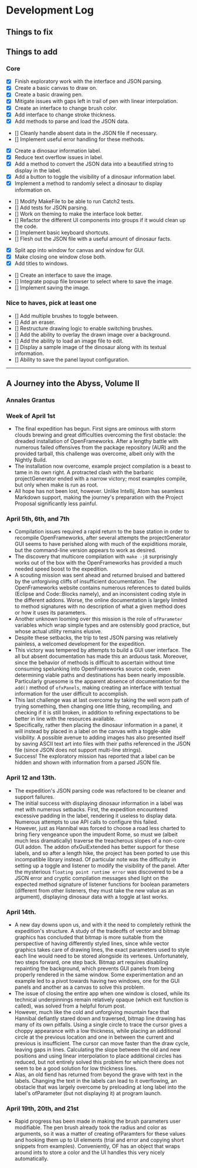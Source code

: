 # Development Log

## Things to fix

## Things to add
### Core
- [x] Finish exploratory work with the interface and JSON parsing.
- [x] Create a basic canvas to draw on.
- [x] Create a basic drawing pen.
- [x] Mitigate issues with gaps left in trail of pen with linear interpolation.
- [x] Create an interface to change brush color.
- [x] Add interface to change stroke thickness.
- [x] Add methods to parse and load the JSON data.
- [] Cleanly handle absent data in the JSON file if necessary.
- [] Implement useful error handling for these methods.
- [x] Create a dinosaur information label.
- [x] Reduce text overflow issues in label.
- [x] Add a method to convert the JSON data into a beautified string to display in the label.
- [x] Add a button to toggle the visibility of a dinosaur information label.
- [x] Implement a method to randomly select a dinosaur to display information on.
- [] Modify MakeFile to be able to run Catch2 tests.
- [] Add tests for JSON parsing.
- [] Work on theming to make the interface look better.
- [] Refactor the different UI components into groups if it would clean up the code.
- [] Implement basic keyboard shortcuts.
- [] Flesh out the JSON file with a useful amount of dinosaur facts.
- [x] Split app into window for canvas and window for GUI.
- [x] Make closing one window close both.
- [x] Add titles to windows.
- [] Create an interface to save the image.
- [] Integrate  popup file browser to select where to save the image.
- [] Implement saving the image.
### Nice to haves, pick at least one
- [] Add multiple brushes to toggle between.
- [] Add an eraser.
- [] Restructure drawing logic to enable switching brushes.
- [] Add the ability to overlay the drawn image over a background.
- [] Add the ability to load an image file to edit.
- [] Display a sample image of the dinosaur along with its textual information.
- [] Ability to save the panel layout configuration.
---

## A Journey into the Abyss, Volume II
### Annales Grantus

### Week of April 1st
- The final expedition has begun. First signs are ominous with storm clouds brewing and great difficulties overcoming the first obstacle: the dreaded installation of OpenFrameworks. After a lengthy battle with numerous failed offensives from the package repository (AUR) and the provided tarball, this challenge was overcome, albeit only with the Nightly Build.
- The installation now overcome, example project compilation is a beast to tame in its own right. A protracted clash with the barbaric projectGenerator ended with a narrow victory; most examples compile, but only when make is run as root.
- All hope has not been lost, however. Unlike Intellij, Atom has seamless Markdown support, making the journey's preparation with the Project Proposal significantly less painful.

### April 5th, 6th, and 7th
- Compilation issues required a rapid return to the base station in order to recompile OpenFrameworks, after several attempts the projectGenerator GUI seems to have perished along with much of the expiditions morale, but the command-line version appears to work as desired.
- The discovery that multicore compilation with `make -j8` surprisingly works out of the box with the OpenFrameworks has provided a much needed speed boost to the expedition.
- A scouting mission was sent ahead and returned bruised and battered by the unforgiving cliffs of insufficient documentation. The OpenFrameworks website contains numerous references to dated builds (Eclipse and Code::Blocks namely), and an inconsistent coding style in the different addons. Worse, the online documentation is largely limited to method signatures with no description of what a given method does or how it uses its parameters.
- Another unknown looming over this mission is the role of `ofParameter` variables which wrap simple types and are ostensibly good practice, but whose actual utility remains elusive.
- Despite these setbacks, the trip to test JSON parsing was relatively painless, a welcomed development for the expedition.
- This victory was tempered by attempts to build a GUI user interface. The all but absent documentation has made this an arduous task. Moreover, since the behavior of methods is difficult to ascertain without time consuming spelunking into OpenFrameworks source code, even determining viable paths and destinations has been nearly impossible. Particularly gruesome is the apparent absence of documentation for the `add()` method of `ofxPanels`, making creating an interface with textual information for the user difficult to accomplish.
- This last challenge was at last overcome by taking the well worn path of trying something, then changing one little thing, recompiling, and checking if it is still broken, in addition to refining expectations to be better in line with the resources available.
- Specifically, rather then placing the dinosaur information in a panel, it will instead by placed in a label on the canvas with a toggle-able visibility. A possible avenue to adding images has also presented itself by saving ASCII text art into files with their paths referenced in the JSON file (since JSON does not support multi-line strings).
- Success! The exploratory mission has reported that a label can be hidden and shown with information from a parsed JSON file.

### April 12 and 13th.
- The expedition's JSON parsing code was refactored to be cleaner and support failures.
- The initial success with displaying dinosaur information in a label was met with
numerous setbacks. First, the expedition encountered excessive padding in the label,
rendering it useless to display data. Numerous attempts to use API calls to configure
this failed.
- However, just as Hannibal was forced to choose a road less charted to bring fiery
vengeance upon the impudent Rome, so must we (albeit much less dramatically) traverse
the treacherous slopes of a non-core GUI addon. The addon ofxGuiExtended has better
support for these labels, and so after a length hike, the project has been ported
to use this incompatible library instead. Of particular note was the difficulty in
setting up a toggle and listener to modify the visibility of the panel. After the
mysterious `floating point runtime error` was discovered to be a JSON error and
cryptic compilation messages shed light on the expected method signature of
listener functions for boolean parameters (different from other listeners, they
must take the new value as an argument), displaying dinosaur data with a toggle
at last works.

### April 14th.
- A new day downs upon us, and with it the need to completely rethink the
expedition's structure. A study of the tradeoffs of vector and bitmap graphics
has concluded that bitmap is more suitable from the perspective of having
differently styled lines, since while vector graphics takes care of drawing lines,
the exact parameters used to style each line would need to be stored alongside its
vertexes. Unfortunately, two steps forward, one step back. Bitmap art requires
disabling repainting the background, which prevents GUI panels from being properly
rendered in the same window. Some experimentation and an example led to a pivot
towards having two windows, one for the GUI panels and another as a canvas to
solve this problem.
- The issue of closing the entire app when one window is closed, while its technical
underpinnings remain relatively opaque (which exit function is called), was
solved from a helpful forum post.
- However, much like the cold and unforgiving mountain face that Hannibal defiantly
stared down and traversed, bitmap line drawing has many of its own pitfalls. Using
a single circle to trace the cursor gives a choppy appearance with a low thickness,
while placing an additional circle at the previous location and one in between
the current and previous is insufficient. The cursor can move faster than the
draw cycle, leaving gaps in lines. Calculating the slope between the old and new
positions and using linear interpolation to place additional circles has reduced,
but not entirely solved this problem for which there does not seem to be a good
solution for low thickness lines.
- Alas, an old fiend has returned from beyond the grave with text in the labels.
Changing the text in the labels can lead to it overflowing, an obstacle that was
largely overcome by preloading at long label into the label's ofParameter (but
not displaying it) at program launch.

### April 19th, 20th, and 21st
- Rapid progress has been made in making the brush parameters user modifiable.
The pen brush already took the radius and color as arguments, so it was a matter
of creating ofParamters for these values and hooking them up to UI elements
(trial and error and copying short snippets from examples). Conveniently, OF has
an object that wraps around ints to store a color and the UI handles this very
nicely automatically.
